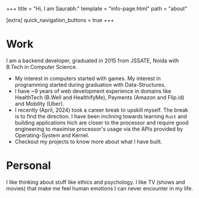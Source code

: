 +++
title = "Hi, I am Saurabh."
template = "info-page.html"
path = "about"

[extra]
quick_navigation_buttons = true
+++

# Work
I am a backend developer, graduated in 2015 from JSSATE, Noida with B.Tech in Computer Science.
- My interest in computers started with games. My interest in programming started during graduation with Data-Structures.
- I have ~9 years of web development experience in domains like HealthTech (B.Well and HealthifyMe), Payments (Amazon and Flip.id) and Mobility (Uber).
- I recently (April, 2024) took a career break to upskill myself. The break is to find the direction. I have been inclining towards learning `Rust` and building applications hich are closer to the processor and require good engineering to maximise processor's usage via the APIs provided by Operating-System and Kernel.
- Checkout my projects to know more about what I have built.

# Personal
I like thinking about stuff like ethics and psychology. I like TV (shows and movies) that make me feel human emotions I can never encounter in my life.
